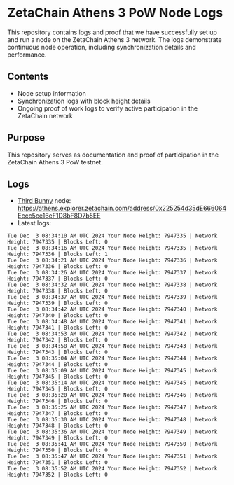 # ZetaChain Athens 3 PoW Node Logs
This repository contains logs and proof that we have successfully set up and run a node on the ZetaChain Athens 3 network. The logs demonstrate continuous node operation, including synchronization details and performance.

## Contents
- Node setup information
- Synchronization logs with block height details
- Ongoing proof of work logs to verify active participation in the ZetaChain network

## Purpose
This repository serves as documentation and proof of participation in the ZetaChain Athens 3 PoW testnet.

## Logs

- [Third Bunny](https://thirdbunny.xyz/) node: https://athens.explorer.zetachain.com/address/0x225254d35dE666064Eccc5ce16eF1D8bF8D7b5EE
- Latest logs:
```
Tue Dec  3 08:34:10 AM UTC 2024 Your Node Height: 7947335 | Network Height: 7947335 | Blocks Left: 0
Tue Dec  3 08:34:16 AM UTC 2024 Your Node Height: 7947335 | Network Height: 7947336 | Blocks Left: 1
Tue Dec  3 08:34:21 AM UTC 2024 Your Node Height: 7947336 | Network Height: 7947336 | Blocks Left: 0
Tue Dec  3 08:34:26 AM UTC 2024 Your Node Height: 7947337 | Network Height: 7947337 | Blocks Left: 0
Tue Dec  3 08:34:32 AM UTC 2024 Your Node Height: 7947338 | Network Height: 7947338 | Blocks Left: 0
Tue Dec  3 08:34:37 AM UTC 2024 Your Node Height: 7947339 | Network Height: 7947339 | Blocks Left: 0
Tue Dec  3 08:34:42 AM UTC 2024 Your Node Height: 7947340 | Network Height: 7947340 | Blocks Left: 0
Tue Dec  3 08:34:48 AM UTC 2024 Your Node Height: 7947341 | Network Height: 7947341 | Blocks Left: 0
Tue Dec  3 08:34:53 AM UTC 2024 Your Node Height: 7947342 | Network Height: 7947342 | Blocks Left: 0
Tue Dec  3 08:34:58 AM UTC 2024 Your Node Height: 7947343 | Network Height: 7947343 | Blocks Left: 0
Tue Dec  3 08:35:04 AM UTC 2024 Your Node Height: 7947344 | Network Height: 7947344 | Blocks Left: 0
Tue Dec  3 08:35:09 AM UTC 2024 Your Node Height: 7947345 | Network Height: 7947345 | Blocks Left: 0
Tue Dec  3 08:35:14 AM UTC 2024 Your Node Height: 7947345 | Network Height: 7947345 | Blocks Left: 0
Tue Dec  3 08:35:20 AM UTC 2024 Your Node Height: 7947346 | Network Height: 7947346 | Blocks Left: 0
Tue Dec  3 08:35:25 AM UTC 2024 Your Node Height: 7947347 | Network Height: 7947347 | Blocks Left: 0
Tue Dec  3 08:35:30 AM UTC 2024 Your Node Height: 7947348 | Network Height: 7947348 | Blocks Left: 0
Tue Dec  3 08:35:36 AM UTC 2024 Your Node Height: 7947349 | Network Height: 7947349 | Blocks Left: 0
Tue Dec  3 08:35:41 AM UTC 2024 Your Node Height: 7947350 | Network Height: 7947350 | Blocks Left: 0
Tue Dec  3 08:35:47 AM UTC 2024 Your Node Height: 7947351 | Network Height: 7947351 | Blocks Left: 0
Tue Dec  3 08:35:52 AM UTC 2024 Your Node Height: 7947352 | Network Height: 7947352 | Blocks Left: 0
```
